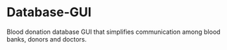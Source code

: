 # Database-GUI
Blood donation database GUI that simplifies communication among blood banks, donors and doctors.

